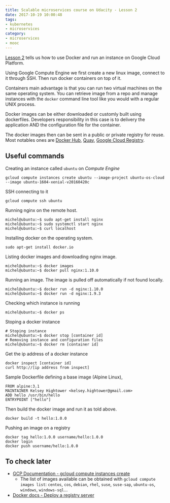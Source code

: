```yaml
---
title: Scalable microservices course on Udacity - Lesson 2
date: 2017-10-19 10:00:48
tags:
- kubernetes
- microservices
category:
- microservices
- mooc
---
```


[Lesson 2](https://classroom.udacity.com/courses/ud615/lessons/7826816435/concepts/81980819440923) tells us how to use Docker and run an instance on Google Cloud Platform.

Using Google Compute Engine we first create a new linux image, connect to it through SSH. Then run docker containers on top of it.

Containers main advantage is that you can run two virtual machines on the same operating system. You can retrieve image from a repo and manage instances with the `docker` command line tool like you would with a regular UNIX process.

Docker images can be either downloaded or customly built using dockerfiles. Developers responsibility in this case is to delivery the application AND the configuration file for the container.

The docker images then can be sent in a public or private registry for reuse. Most notables ones are [Docker Hub](https://hub.docker.com/), [Quay](https://quay.io/), [Google Cloud Registry](https://cloud.google.com/container-registry/docs/).

## Useful commands

Creating an instance called `ubuntu` on *Compute Engine*

```
gcloud compute instances create ubuntu --image-project ubuntu-os-cloud --image ubuntu-1604-xenial-v20160420c
```

SSH connecting to it

```
gcloud compute ssh ubuntu
```

Running nginx on the remote host.
```
michel@ubuntu:~$ sudo apt-get install nginx
michel@ubuntu:~$ sudo systemctl start nginx
michel@ubuntu:~$ curl localhost
```

Installing docker on the operating system.
```
sudo apt-get install docker.io
```

Listing docker images and downloading nginx image.
```
michel@ubuntu:~$ docker images
michel@ubuntu:~$ docker pull nginx:1.10.0
```

Running an image. The image is pulled off automatically if not found locally.

```
michel@ubuntu:~$ docker run -d nginx:1.10.0
michel@ubuntu:~$ docker run -d nginx:1.9.3
```

Checking which instance is running
```
michel@ubuntu:~$ docker ps
```

Stoping a docker instance

```
# Stoping instance
michel@ubuntu:~$ docker stop [container id]
# Removing instance and configuration files
michel@ubuntu:~$ docker rm [container id]
```

Get the ip address of a docker instance
```
docker inspect [container id]
curl http://[ip address from inspect]
```

Sample Dockerfile defining a base image (Alpine Linux),

```
FROM alpine:3.1
MAINTAINER Kelsey Hightower <kelsey.hightower@gmail.com>
ADD hello /usr/bin/hello
ENTRYPOINT ["hello"]
```

Then build the docker image and run it as told above.

```
docker build -t hello:1.0.0
```

Pushing an image on a registry
```
docker tag hello:1.0.0 username/hello:1.0.0
docker login
docker push username/hello:1.0.0
```
## To check later
- [GCP Documentation - gcloud compute instances create](https://cloud.google.com/sdk/gcloud/reference/compute/instances/create)
  - The list of images available can be obtained with `gcloud compute images list`: `centos`, `cos`, `debian`, `rhel`, `suse`, `suse-sap`, `ubuntu-os`, `windows`, `windows-sql`...
- [Docker docs - Deploy a registry server](https://docs.docker.com/registry/deploying/)
